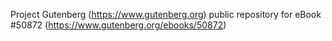 Project Gutenberg (https://www.gutenberg.org) public repository for
eBook #50872 (https://www.gutenberg.org/ebooks/50872)
